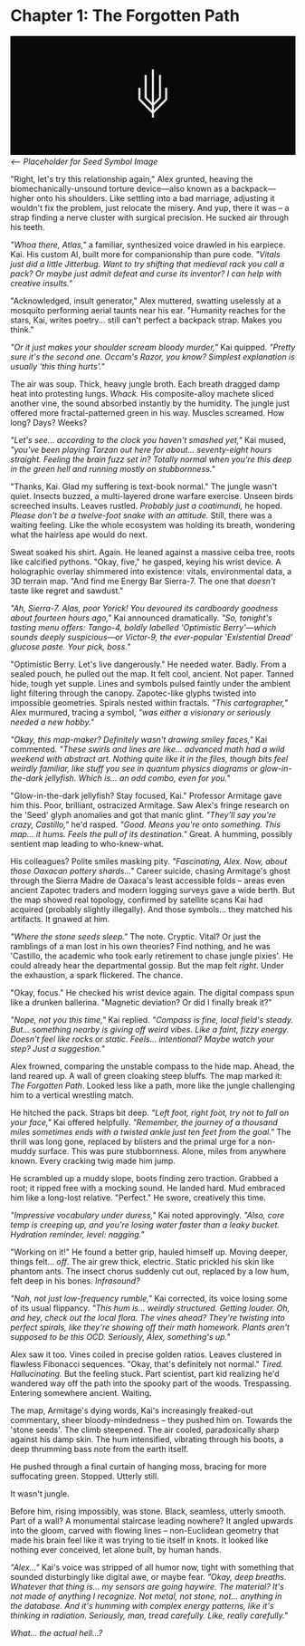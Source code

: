 # Chapter 1: The Forgotten Path

![The Seed Symbol](./images/seed.png) *<-- Placeholder for Seed Symbol Image*

"Right, let's try this relationship again," Alex grunted, heaving the biomechanically-unsound torture device—also known as a backpack—higher onto his shoulders. Like settling into a bad marriage, adjusting it wouldn't fix the problem, just relocate the misery. And yup, there it was – a strap finding a nerve cluster with surgical precision. He sucked air through his teeth.

*"Whoa there, Atlas,"* a familiar, synthesized voice drawled in his earpiece. Kai. His custom AI, built more for companionship than pure code. *"Vitals just did a little Jitterbug. Want to try shifting that medieval rack you call a pack? Or maybe just admit defeat and curse its inventor? I can help with creative insults."*

"Acknowledged, insult generator," Alex muttered, swatting uselessly at a mosquito performing aerial taunts near his ear. "Humanity reaches for the stars, Kai, writes poetry... still can't perfect a backpack strap. Makes you think."

*"Or it just makes your shoulder scream bloody murder,"* Kai quipped. *"Pretty sure it's the second one. Occam's Razor, you know? Simplest explanation is usually 'this thing hurts'."*

The air was soup. Thick, heavy jungle broth. Each breath dragged damp heat into protesting lungs. *Whack.* His composite-alloy machete sliced another vine, the sound absorbed instantly by the humidity. The jungle just offered more fractal-patterned green in his way. Muscles screamed. How long? Days? Weeks?

*"Let's see... according to the clock you haven't smashed yet,"* Kai mused, *"you've been playing Tarzan out here for about... seventy-eight hours straight. Feeling the brain fuzz set in? Totally normal when you're this deep in the green hell and running mostly on stubbornness."*

"Thanks, Kai. Glad my suffering is text-book normal." The jungle wasn't quiet. Insects buzzed, a multi-layered drone warfare exercise. Unseen birds screeched insults. Leaves rustled. *Probably just a coatimundi,* he hoped. *Please don't be a twelve-foot snake with an attitude.* Still, there was a waiting feeling. Like the whole ecosystem was holding its breath, wondering what the hairless ape would do next.

Sweat soaked his shirt. Again. He leaned against a massive ceiba tree, roots like calcified pythons. "Okay, five," he gasped, keying his wrist device. A holographic overlay shimmered into existence: vitals, environmental data, a 3D terrain map. "And find me Energy Bar Sierra-7. The one that *doesn't* taste like regret and sawdust."

*"Ah, Sierra-7. Alas, poor Yorick! You devoured its cardboardy goodness about fourteen hours ago,"* Kai announced dramatically. *"So, tonight's tasting menu offers: Tango-4, boldly labelled 'Optimistic Berry'—which sounds deeply suspicious—or Victor-9, the ever-popular 'Existential Dread' glucose paste. Your pick, boss."*

"Optimistic Berry. Let's live dangerously." He needed water. Badly. From a sealed pouch, he pulled out the map. It felt cool, ancient. Not paper. Tanned hide, tough yet supple. Lines and symbols pulsed faintly under the ambient light filtering through the canopy. Zapotec-like glyphs twisted into impossible geometries. Spirals nested within fractals. *"This cartographer,"* Alex murmured, tracing a symbol, *"was either a visionary or seriously needed a new hobby."*

*"Okay, this map-maker? Definitely wasn't drawing smiley faces,"* Kai commented. *"These swirls and lines are like... advanced math had a wild weekend with abstract art. Nothing quite like it in the files, though bits feel weirdly familiar, like stuff you see in quantum physics diagrams or glow-in-the-dark jellyfish. Which is... an odd combo, even for you."*

"Glow-in-the-dark jellyfish? Stay focused, Kai." Professor Armitage gave him this. Poor, brilliant, ostracized Armitage. Saw Alex's fringe research on the 'Seed' glyph anomalies and got that manic glint. *"They'll say you're crazy, Castillo,"* he'd rasped. *"Good. Means you're onto something. This map... it hums. Feels the pull of its destination."* Great. A humming, possibly sentient map leading to who-knew-what.

His colleagues? Polite smiles masking pity. *"Fascinating, Alex. Now, about those Oaxacan pottery shards..."* Career suicide, chasing Armitage's ghost through the Sierra Madre de Oaxaca's least accessible folds – areas even ancient Zapotec traders and modern logging surveys gave a wide berth. But the map showed real topology, confirmed by satellite scans Kai had acquired (probably slightly illegally). And those symbols... they matched his artifacts. It gnawed at him.

*"Where the stone seeds sleep."* The note. Cryptic. Vital? Or just the ramblings of a man lost in his own theories? Find nothing, and he was 'Castillo, the academic who took early retirement to chase jungle pixies'. He could already hear the departmental gossip. But the map felt *right*. Under the exhaustion, a spark flickered. The chance.

"Okay, focus." He checked his wrist device again. The digital compass spun like a drunken ballerina. "Magnetic deviation? Or did I finally break it?"

*"Nope, not you this time,"* Kai replied. *"Compass is fine, local field's steady. But... something nearby is giving off weird vibes. Like a faint, fizzy energy. Doesn't feel like rocks or static. Feels... intentional? Maybe watch your step? Just a suggestion."*

Alex frowned, comparing the unstable compass to the hide map. Ahead, the land reared up. A wall of green cloaking steep bluffs. The map marked it: *The Forgotten Path*. Looked less like a path, more like the jungle challenging him to a vertical wrestling match.

He hitched the pack. Straps bit deep. *"Left foot, right foot, try not to fall on your face,"* Kai offered helpfully. *"Remember, the journey of a thousand miles sometimes ends with a twisted ankle just ten feet from the goal."* The thrill was long gone, replaced by blisters and the primal urge for a non-muddy surface. This was pure stubbornness. Alone, miles from anywhere known. Every cracking twig made him jump.

He scrambled up a muddy slope, boots finding zero traction. Grabbed a root; it ripped free with a mocking sound. He landed hard. Mud embraced him like a long-lost relative. "Perfect." He swore, creatively this time.

*"Impressive vocabulary under duress,"* Kai noted approvingly. *"Also, core temp is creeping up, and you're losing water faster than a leaky bucket. Hydration reminder, level: nagging."*

"Working on it!" He found a better grip, hauled himself up. Moving deeper, things felt... *off*. The air grew thick, electric. Static prickled his skin like phantom ants. The insect chorus suddenly cut out, replaced by a low hum, felt deep in his bones. *Infrasound?*

*"Nah, not just low-frequency rumble,"* Kai corrected, its voice losing some of its usual flippancy. *"This hum is... weirdly structured. Getting louder. Oh, and hey, check out the local flora. The vines ahead? They're twisting into perfect spirals, like they're showing off their math homework. Plants aren't supposed to be this OCD. Seriously, Alex, something's up."*

Alex saw it too. Vines coiled in precise golden ratios. Leaves clustered in flawless Fibonacci sequences. "Okay, that's definitely not normal." *Tired. Hallucinating.* But the feeling stuck. Part scientist, part kid realizing he'd wandered way off the path into the spooky part of the woods. Trespassing. Entering somewhere ancient. Waiting.

The map, Armitage's dying words, Kai's increasingly freaked-out commentary, sheer bloody-mindedness – they pushed him on. Towards the 'stone seeds'. The climb steepened. The air cooled, paradoxically sharp against his damp skin. The hum intensified, vibrating through his boots, a deep thrumming bass note from the earth itself.

He pushed through a final curtain of hanging moss, bracing for more suffocating green. Stopped. Utterly still.

It wasn't jungle.

Before him, rising impossibly, was stone. Black, seamless, utterly smooth. Part of a wall? A monumental staircase leading nowhere? It angled upwards into the gloom, carved with flowing lines – non-Euclidean geometry that made his brain feel like it was trying to tie itself in knots. It looked like nothing ever conceived, let alone built, by human hands.

*"Alex..."* Kai's voice was stripped of all humor now, tight with something that sounded disturbingly like digital awe, or maybe fear. *"Okay, deep breaths. Whatever that thing is... my sensors are going haywire. The material? It's not made of anything I recognize. Not metal, not stone, not... anything in the database. And it's humming with complex energy patterns, like it's *thinking* in radiation. Seriously, man, tread carefully. Like, *really* carefully."*

*What... the actual hell...?* 